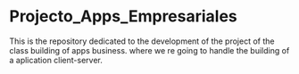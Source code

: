 # Projecto_Apps_Empresariales
This is the repository dedicated to the development of the project of the class building of apps business. where we re going to handle the building of a aplication client-server.
